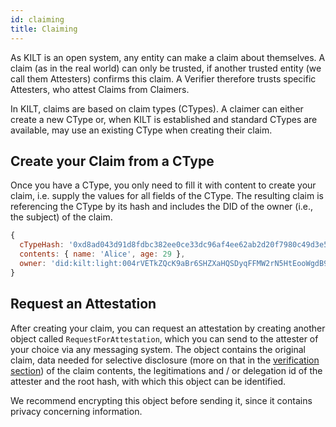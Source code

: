 ```yaml
---
id: claiming
title: Claiming
---
```

As KILT is an open system, any entity can make a claim about themselves.
A claim (as in the real world) can only be trusted, if another trusted entity (we call them Attesters) confirms this claim.
A Verifier therefore trusts specific Attesters, who attest Claims from Claimers.

In KILT, claims are based on claim types (CTypes).
A claimer can either create a new CType or, when KILT is established and standard CTypes are available, may use an existing CType when creating their claim.

## Create your Claim from a CType

Once you have a CType, you only need to fill it with content to create your claim, i.e. supply the values for all fields of the CType.
The resulting claim is referencing the CType by its hash and includes the DID of the owner (i.e., the subject) of the claim.

```js title="Example Claim"
{
  cTypeHash: '0xd8ad043d91d8fdbc382ee0ce33dc96af4ee62ab2d20f7980c49d3e577d80e5f5',
  contents: { name: 'Alice', age: 29 },
  owner: 'did:kilt:light:004rVETkZQcK9aBr6SHZXaHQSDyqFFMW2rN5HtEooWgdB92JMg'
}
```

## Request an Attestation

After creating your claim, you can request an attestation by creating another object called `RequestForAttestation`, which you can send to the attester of your choice via any messaging system.
The object contains the original claim, data needed for selective disclosure (more on that in the [verification section](/docs/concepts/Credentials/verification)) of the claim contents, the legitimations and / or delegation id of the attester and the root hash, with which this object can be identified.

We recommend encrypting this object before sending it, since it contains privacy concerning information.


